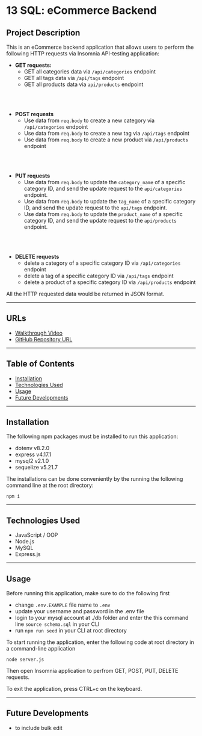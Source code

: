# **13 SQL: eCommerce Backend**

## **Project Description**
This is an eCommerce backend application that allows users to perform the following HTTP requests via Insomnia API-testing application: 
<br>

* **GET requests:**
    * GET all categories data via `/api/categories` endpoint
    * GET all tags data via `/api/tags` endpoint
    * GET all products data via `api/products` endpoint
<br>
<br>

* **POST requests** 
    * Use data from `req.body` to create a new category via `/api/categories` endpoint
    * Use data from `req.body` to create a new tag via `/api/tags` endpoint
    * Use data from `req.body` to create a new product via `/api/products` endpoint
<br>
<br>

* **PUT requests**
    * Use data from `req.body` to update the `category_name` of a specific category ID, and send the update request to the `api/categories` endpoint.
    * Use data from `req.body` to update the `tag_name` of a specific category ID, and send the update request to the `api/tags` endpoint.
    * Use data from `req.body` to update the `product_name` of a specific category ID, and send the update request to the `api/products` endpoint.
<br>
<br>

* **DELETE requests**
    * delete a category of a specific category ID via `/api/categories` endpoint
    * delete a tag of a specific category ID via `/api/tags` endpoint
    * delete a product of a specific category ID via `/api/products` endpoint

All the HTTP requested data would be returned in JSON format.

---
## **URLs**
- [Walkthrough Video]()
- [GitHub Repository URL](https://github.com/jouriena11/ecommerce-backend)

---
## **Table of Contents**
- <a href="#installation">Installation</a>
- <a href="#technologies-used">Technologies Used</a>
- <a href="#usage">Usage</a>
- <a href="#future-developments">Future Developments</a>

---
## **Installation**
The following npm packages must be installed to run this application:
- dotenv v8.2.0
- express v4.17.1
- mysql2 v2.1.0
- sequelize v5.21.7

The installations can be done conveniently by the running the following command line at the root directory: 
```
npm i
```

---
## **Technologies Used**
- JavaScript / OOP
- Node.js
- MySQL
- Express.js

---
## **Usage**
Before running this application, make sure to do the following first
- change `.env.EXAMPLE` file name to `.env` 
- update your username and password in the .env file
- login to your mysql account at ./db folder and enter the this command line `source schema.sql` in your CLI 
- run `npm run seed` in your CLI at root directory

To start running the application, enter the following code at root directory in a command-line application
```
node server.js
```

Then open Insomnia application to perfrom GET, POST, PUT, DELETE requests.

To exit the application, press CTRL+c on the keyboard.

---
## **Future Developments**
- to include bulk edit